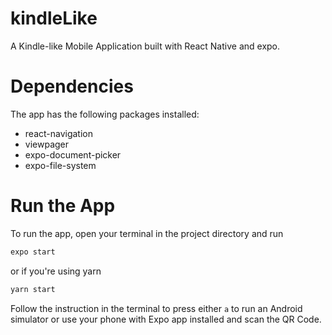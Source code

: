 # kindleLike

A Kindle-like Mobile Application built with React Native and expo.

# Dependencies
The app has the following packages installed:
- react-navigation
- viewpager 
- expo-document-picker
- expo-file-system

# Run the App
To run the app, open your terminal in the project directory and run 
``` javascript 
expo start
```
or if you're using yarn
``` javascript 
yarn start
```
Follow the instruction in the terminal to press either `a` to run an Android simulator or use your phone with Expo app installed and scan the QR Code.


